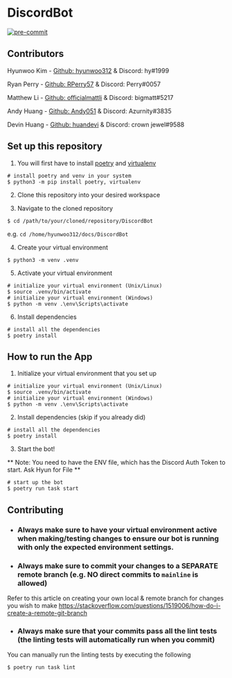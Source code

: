 # DiscordBot
[![pre-commit](https://img.shields.io/badge/pre--commit-enabled-brightgreen?logo=pre-commit)](https://github.com/pre-commit/pre-commit)

## Contributors
Hyunwoo Kim - [Github: hyunwoo312](https://github.com/hyunwoo312) & Discord: hy#1999

Ryan Perry - [Github: RPerry57](https://github.com/RPerry57) & Discord: Perry#0057

Matthew Li - [Github: officialmattli](https://github.com/officialmattli) & Discord: bigmatt#5217

Andy Huang - [Github: Andy051](https://github.com/Andy051) & Discord: Azurnity#3835

Devin Huang - [Github: huandevi](https://github.com/huandevi) & Discord: crown jewel#9588

## Set up this repository

1. You will first have to install [poetry](https://python-poetry.org/docs/) and [virtualenv](https://packaging.python.org/en/latest/guides/installing-using-pip-and-virtual-environments/)

```
# install poetry and venv in your system
$ python3 -m pip install poetry, virtualenv
```

2. Clone this repository into your desired workspace

3. Navigate to the cloned repository

```
$ cd /path/to/your/cloned/repository/DiscordBot
```

e.g. `cd /home/hyunwoo312/docs/DiscordBot`

4. Create your virtual environment

```
$ python3 -m venv .venv
```

5. Activate your virtual environment

```
# initialize your virtual environment (Unix/Linux)
$ source .venv/bin/activate
# initialize your virtual environment (Windows)
$ python -m venv .\env\Scripts\activate
```

6. Install dependencies

```
# install all the dependencies
$ poetry install
```


## How to run the App
1. Initialize your virtual environment that you set up

```
# initialize your virtual environment (Unix/Linux)
$ source .venv/bin/activate
# initialize your virtual environment (Windows)
$ python -m venv .\env\Scripts\activate
```

2. Install dependencies (skip if you already did)

```
# install all the dependencies
$ poetry install
```

3. Start the bot!

** Note: You need to have the ENV file, which has the Discord Auth Token to start. Ask Hyun for File **

```
# start up the bot
$ poetry run task start
```

## Contributing

* ### Always make sure to have your virtual environment active when making/testing changes to ensure our bot is running with only the expected environment settings.

* ### Always make sure to commit your changes to a SEPARATE remote branch (e.g. NO direct commits to `mainline` is allowed)
Refer to this article on creating your own local & remote branch for changes you wish to make
https://stackoverflow.com/questions/1519006/how-do-i-create-a-remote-git-branch

* ### Always make sure that your commits pass all the lint tests (the linting tests will automatically run when you commit)
You can manually run the linting tests by executing the following
```
$ poetry run task lint
```
